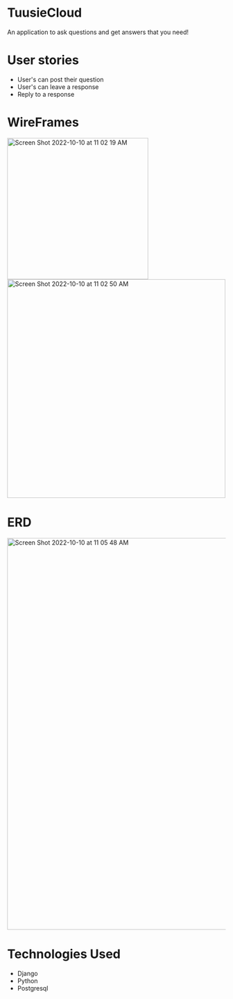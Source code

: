 # TuusieCloud
An application to ask questions and get answers that you need!


# User stories
- User's can post their question 
- User's can leave a response
- Reply to a response


# WireFrames
<img width="325" alt="Screen Shot 2022-10-10 at 11 02 19 AM" src="https://user-images.githubusercontent.com/109837082/194897237-b409c2bc-9f5f-4157-930b-3ad6e5e529f9.png">



<img width="503" alt="Screen Shot 2022-10-10 at 11 02 50 AM" src="https://user-images.githubusercontent.com/109837082/194897283-c9cd988a-38f6-4c6f-8411-044cca934ca9.png">


# ERD

<img width="901" alt="Screen Shot 2022-10-10 at 11 05 48 AM" src="https://user-images.githubusercontent.com/109837082/194897519-4b502009-ee6a-40ee-a9e0-b57ac650ec52.png">

# Technologies Used
- Django
- Python
- Postgresql
